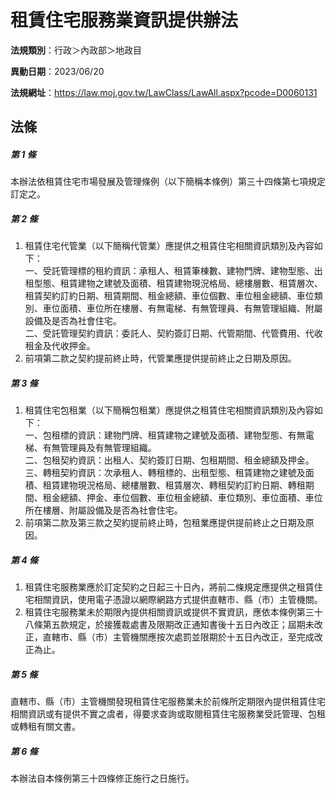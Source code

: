 # 租賃住宅服務業資訊提供辦法

**法規類別**：行政＞內政部＞地政目

**異動日期**：2023/06/20  

**法規網址**：https://law.moj.gov.tw/LawClass/LawAll.aspx?pcode=D0060131





## 法條
##### 第 1 條
本辦法依租賃住宅市場發展及管理條例（以下簡稱本條例）第三十四條第七項規定訂定之。

##### 第 2 條
1. 租賃住宅代管業（以下簡稱代管業）應提供之租賃住宅相關資訊類別及內容如下：  
一、受託管理標的租約資訊：承租人、租賃筆棟數、建物門牌、建物型態、出租型態、租賃建物之建號及面積、租賃建物現況格局、總樓層數、租賃層次、租賃契約訂約日期、租賃期間、租金總額、車位個數、車位租金總額、車位類別、車位面積、車位所在樓層、有無電梯、有無管理員、有無管理組織、附屬設備及是否為社會住宅。  
二、受託管理契約資訊：委託人、契約簽訂日期、代管期間、代管費用、代收租金及代收押金。
1. 前項第二款之契約提前終止時，代管業應提供提前終止之日期及原因。

##### 第 3 條
1. 租賃住宅包租業（以下簡稱包租業）應提供之租賃住宅相關資訊類別及內容如下：  
一、包租標的資訊：建物門牌、租賃建物之建號及面積、建物型態、有無電梯、有無管理員及有無管理組織。  
二、包租契約資訊：出租人、契約簽訂日期、包租期間、租金總額及押金。  
三、轉租契約資訊：次承租人、轉租標的、出租型態、租賃建物之建號及面積、租賃建物現況格局、總樓層數、租賃層次、轉租契約訂約日期、轉租期間、租金總額、押金、車位個數、車位租金總額、車位類別、車位面積、車位所在樓層、附屬設備及是否為社會住宅。
1. 前項第二款及第三款之契約提前終止時，包租業應提供提前終止之日期及原因。

##### 第 4 條
1. 租賃住宅服務業應於訂定契約之日起三十日內，將前二條規定應提供之租賃住宅相關資訊，使用電子憑證以網際網路方式提供直轄市、縣（市）主管機關。
1. 租賃住宅服務業未於期限內提供相關資訊或提供不實資訊，應依本條例第三十八條第五款規定，於接獲裁處書及限期改正通知書後十五日內改正；屆期未改正，直轄市、縣（市）主管機關應按次處罰並限期於十五日內改正，至完成改正為止。

##### 第 5 條
直轄市、縣（市）主管機關發現租賃住宅服務業未於前條所定期限內提供租賃住宅相關資訊或有提供不實之虞者，得要求查詢或取閱租賃住宅服務業受託管理、包租或轉租有關文書。

##### 第 6 條
本辦法自本條例第三十四條修正施行之日施行。


